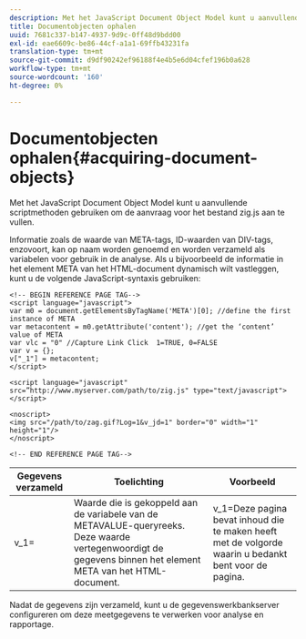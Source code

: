 ```yaml
---
description: Met het JavaScript Document Object Model kunt u aanvullende scriptmethoden gebruiken om de aanvraag voor het bestand zig.js aan te vullen.
title: Documentobjecten ophalen
uuid: 7681c337-b147-4937-9d9c-0ff48d9bdd00
exl-id: eae6609c-be86-44cf-a1a1-69ffb43231fa
translation-type: tm+mt
source-git-commit: d9df90242ef96188f4e4b5e6d04cfef196b0a628
workflow-type: tm+mt
source-wordcount: '160'
ht-degree: 0%

---
```


# Documentobjecten ophalen{#acquiring-document-objects}

Met het JavaScript Document Object Model kunt u aanvullende scriptmethoden gebruiken om de aanvraag voor het bestand zig.js aan te vullen.

Informatie zoals de waarde van META-tags, ID-waarden van DIV-tags, enzovoort, kan op naam worden genoemd en worden verzameld als variabelen voor gebruik in de analyse. Als u bijvoorbeeld de informatie in het element META van het HTML-document dynamisch wilt vastleggen, kunt u de volgende JavaScript-syntaxis gebruiken:

```
<!-- BEGIN REFERENCE PAGE TAG--> 
<script language="javascript"> 
var m0 = document.getElementsByTagName('META')[0]; //define the first instance of META 
var metacontent = m0.getAttribute('content'); //get the ‘content’ value of META 
var vlc = "0" //Capture Link Click  1=TRUE, 0=FALSE 
var v = {}; 
v["_1"] = metacontent; 
</script> 
 
<script language="javascript" src=”http://www.myserver.com/path/to/zig.js" type="text/javascript"></script> 
 
<noscript> 
<img src="/path/to/zag.gif?Log=1&v_jd=1" border="0" width="1" height="1"/> 
</noscript> 
 
<!-- END REFERENCE PAGE TAG-->
```

| Gegevens verzameld | Toelichting | Voorbeeld |
|---|---|---|
| v_1= | Waarde die is gekoppeld aan de variabele van de METAVALUE-queryreeks. Deze waarde vertegenwoordigt de gegevens binnen het element META van het HTML-document. | v_1=Deze pagina bevat inhoud die te maken heeft met de volgorde waarin u bedankt bent voor de pagina. |

Nadat de gegevens zijn verzameld, kunt u de gegevenswerkbankserver configureren om deze meetgegevens te verwerken voor analyse en rapportage.
